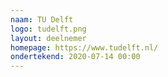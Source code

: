 ```yaml
---
naam: TU Delft
logo: tudelft.png
layout: deelnemer
homepage: https://www.tudelft.nl/
ondertekend: 2020-07-14 00:00
---
```


